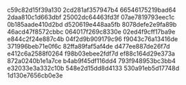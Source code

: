 c59c82d15f39a130
2cd281af357947b4
66546175219bad64
2daa810c1d663dbf
25002dc64463fd3f
07ae7819793eec1c
0b185aade410d2bd
d520619e448aa5fb
8078defe2e9fa89b
46acd47f8572cbbc
064017f269c8330e
02ed4f9cff17ba9e
e844c2f24e887c4b
04f2d9b909179c96
f9043c76a13416de
371996beb71e0f6c
82ffa89faf5af4de
d477ee887de26f7d
e412c6a2588f0264
f98b03ebee2fdf7d
ef88c164d29e373a
872a0240b1e1a7ce
b4ab9f45df116dd4
793f948953bc3bb4
e32033e3a332c10b
548e2d15dd8d4133
530a91eb5d17748d
1d130e7656cb0e3e
